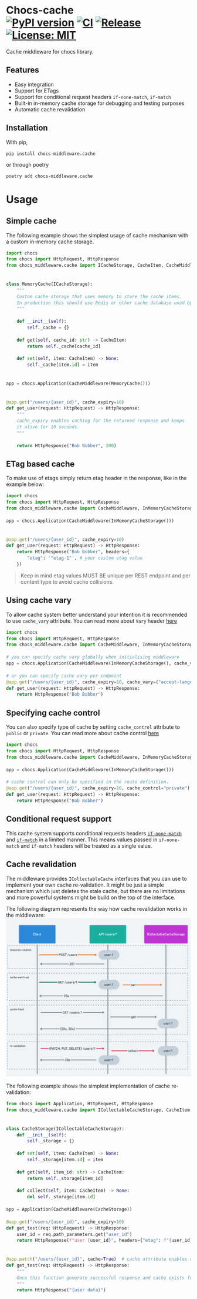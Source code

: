 # Chocs-cache <br> [![PyPI version](https://badge.fury.io/py/chocs-middleware.cache.svg)](https://pypi.org/project/chocs-middleware.cache/) [![CI](https://github.com/kodemore/chocs-cache/actions/workflows/main.yaml/badge.svg)](https://github.com/kodemore/chocs-cache/actions/workflows/main.yaml) [![Release](https://github.com/kodemore/chocs-cache/actions/workflows/release.yml/badge.svg)](https://github.com/kodemore/chocs-cache/actions/workflows/release.yml) [![License: MIT](https://img.shields.io/badge/License-MIT-yellow.svg)](https://opensource.org/licenses/MIT)
Cache middleware for chocs library.

## Features

- Easy integration
- Support for ETags
- Support for conditional request headers `if-none-match`, `if-match`
- Built-in in-memory cache storage for debugging and testing purposes
- Automatic cache revalidation

## Installation

With pip,
```shell
pip install chocs-middleware.cache
```
or through poetry
```shell
poetry add chocs-middleware.cache
```

# Usage

## Simple cache
The following example shows the simplest usage of cache mechanism with a custom
in-memory cache storage.

```python
import chocs
from chocs import HttpRequest, HttpResponse
from chocs_middleware.cache import ICacheStorage, CacheItem, CacheMiddleware


class MemoryCache(ICacheStorage):
    """
    Custom cache storage that uses memory to store the cache items.
    In production this should use Redis or other cache database used by your application.
    """

    def __init__(self):
        self._cache = {}

    def get(self, cache_id: str) -> CacheItem:
        return self._cache[cache_id]

    def set(self, item: CacheItem) -> None:
        self._cache[item.id] = item


app = chocs.Application(CacheMiddleware(MemoryCache()))


@app.get("/users/{user_id}", cache_expiry=10)
def get_user(request: HttpRequest) -> HttpResponse:
    """
    cache_expiry enables caching for the returned response and keeps
    it alive for 10 seconds. 
    """

    return HttpResponse("Bob Bobber", 200)
```

## ETag based cache

To make use of etags simply return etag header in the response, like in the example below:

```python
import chocs
from chocs import HttpRequest, HttpResponse
from chocs_middleware.cache import CacheMiddleware, InMemoryCacheStorage

app = chocs.Application(CacheMiddleware(InMemoryCacheStorage()))


@app.get("/users/{user_id}", cache_expiry=10)
def get_user(request: HttpRequest) -> HttpResponse:
    return HttpResponse("Bob Bobber", headers={
        "etag": '"etag-1"', # your custom etag value
    })
```

> Keep in mind etag values MUST BE unique per REST endpoint and per content type to avoid cache collisions.

## Using cache vary

To allow cache system better understand your intention it is recommended to use `cache_vary` attribute.
You can read more about `Vary` header [here](https://developer.mozilla.org/en-US/docs/Web/HTTP/Headers/Vary)

```python
import chocs
from chocs import HttpRequest, HttpResponse
from chocs_middleware.cache import CacheMiddleware, InMemoryCacheStorage

# you can specify cache vary globally when initialising middleware
app = chocs.Application(CacheMiddleware(InMemoryCacheStorage(), cache_vary=set("accept-language")))

# or you can specify cache vary per endpoint
@app.get("/users/{user_id}", cache_expiry=10, cache_vary=("accept-language", "x-custom-header"))
def get_user(request: HttpRequest) -> HttpResponse:
    return HttpResponse("Bob Bobber")
```

## Specifying cache control

You can also specify type of cache by setting `cache_control` attribute to `public` or `private`.
You can read more about cache control [here](https://developer.mozilla.org/en-US/docs/Web/HTTP/Caching#types_of_caches)

```python
import chocs
from chocs import HttpRequest, HttpResponse
from chocs_middleware.cache import CacheMiddleware, InMemoryCacheStorage

app = chocs.Application(CacheMiddleware(InMemoryCacheStorage()))

# cache control can only be specified in the route definition.
@app.get("/users/{user_id}", cache_expiry=10, cache_control="private")
def get_user(request: HttpRequest) -> HttpResponse:
    return HttpResponse("Bob Bobber")
```

## Conditional request support

This cache system supports conditional requests headers [`if-none-match`](https://developer.mozilla.org/en-US/docs/Web/HTTP/Headers/If-None-Match) 
and [`if-match`](https://developer.mozilla.org/en-US/docs/Web/HTTP/Headers/If-Match) in a limited manner.
This means values passed in `if-none-match` and `if-match` headers will be treated as a single value.

## Cache revalidation

The middleware provides `ICollectableCache` interfaces that you can use to implement your own 
cache re-validation. It might be just a simple mechanism which just deletes the stale cache, but
there are no limitations and more powerful systems might be build on the top of the interface.

The following diagram represents the way how cache revalidation works in the middleware:
![Cache Revalidation](./docs/cache_revalidation.png)


The following example shows the simplest implementation of cache re-validation:

```python
from chocs import Application, HttpRequest, HttpResponse
from chocs_middleware.cache import ICollectableCacheStorage, CacheItem, CacheMiddleware


class CacheStorage(ICollectableCacheStorage):
    def __init__(self):
        self._storage = {}

    def set(self, item: CacheItem) -> None:
        self._storage[item.id] = item

    def get(self, item_id: str) -> CacheItem:
        return self._storage[item_id]

    def collect(self, item: CacheItem) -> None:
        del self._storage[item.id]

app = Application(CacheMiddleware(CacheStorage))

@app.get("/users/{user_id}", cache_expiry=10)
def get_test(req: HttpRequest) -> HttpResponse:
    user_id = req.path_parameters.get("user_id")
    return HttpResponse(f"user {user_id}", headers={"etag": f"{user_id}"})


@app.patch("/users/{user_id}", cache=True)  # cache attribute enables cache middleware for the endpoint, to collect stale data
def get_test(req: HttpRequest) -> HttpResponse:
    """
    Once this function generate successful response and cache exists for given user CacheStorage.collect is called
    """
    return HttpResponse("{user data}")
```
